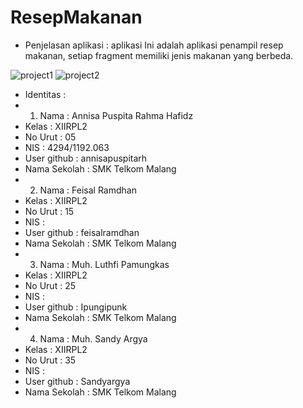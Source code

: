 # ResepMakanan

- Penjelasan aplikasi : aplikasi Ini adalah aplikasi penampil resep makanan, setiap fragment memiliki jenis makanan yang berbeda. 

![project1](https://cloud.githubusercontent.com/assets/22728350/20463411/d20a8024-af64-11e6-8eb2-ffe17abcb116.PNG)
![project2](https://cloud.githubusercontent.com/assets/22728350/20463412/d2300330-af64-11e6-98d7-6aaad8e4394e.PNG)

- Identitas :
- 1. Nama : Annisa Puspita Rahma Hafidz
-   Kelas : XIIRPL2
-   No Urut : 05
-   NIS : 4294/1192.063
-   User github : annisapuspitarh
-   Nama Sekolah : SMK Telkom Malang
- 2. Nama : Feisal Ramdhan
-    Kelas : XIIRPL2
-    No Urut : 15
-    NIS : 
-    User github : feisalramdhan
-    Nama Sekolah : SMK Telkom Malang
- 3. Nama : Muh. Luthfi Pamungkas
-    Kelas : XIIRPL2
-    No Urut : 25
-    NIS : 
-    User github : Ipungipunk
-    Nama Sekolah : SMK Telkom Malang
- 4. Nama : Muh. Sandy Argya
-    Kelas : XIIRPL2
-    No Urut : 35
-    NIS : 
-    User github : Sandyargya
-    Nama Sekolah : SMK Telkom Malang
